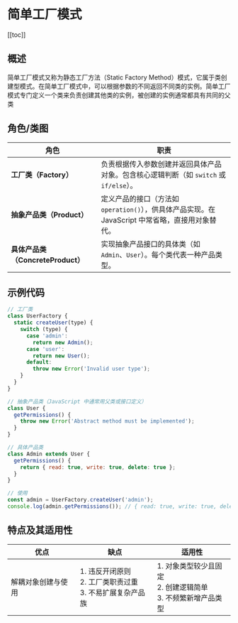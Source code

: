 # 简单工厂模式

[[toc]]

## 概述

简单工厂模式又称为静态工厂方法（Static Factory Method）模式，它属于类创建型模式。在简单工厂模式中，可以根据参数的不同返回不同类的实例。简单工厂模式专门定义一个类来负责创建其他类的实例，被创建的实例通常都具有共同的父类

## 角色/类图

| **角色**                          | **职责**                                                                                         |
| --------------------------------- | ------------------------------------------------------------------------------------------------ |
| **工厂类（Factory）**             | 负责根据传入参数创建并返回具体产品对象。包含核心逻辑判断（如 `switch` 或 `if/else`）。           |
| **抽象产品类（Product）**         | 定义产品的接口（方法如 `operation()`），供具体产品实现。在 JavaScript 中常省略，直接用对象替代。 |
| **具体产品类（ConcreteProduct）** | 实现抽象产品接口的具体类（如 `Admin`、`User`）。每个类代表一种产品类型。                         |

## 示例代码

```javascript
// 工厂类
class UserFactory {
  static createUser(type) {
    switch (type) {
      case 'admin':
        return new Admin();
      case 'user':
        return new User();
      default:
        throw new Error('Invalid user type');
    }
  }
}

// 抽象产品类（JavaScript 中通常用父类或接口定义）
class User {
  getPermissions() {
    throw new Error('Abstract method must be implemented');
  }
}

// 具体产品类
class Admin extends User {
  getPermissions() {
    return { read: true, write: true, delete: true };
  }
}

// 使用
const admin = UserFactory.createUser('admin');
console.log(admin.getPermissions()); // { read: true, write: true, delete: true }
```

## 特点及其适用性

| 优点               | 缺点                                                          | 适用性                                                            |
| ------------------ | ------------------------------------------------------------- | ----------------------------------------------------------------- |
| 解耦对象创建与使用 | 1. 违反开闭原则<br>2. 工厂类职责过重<br>3. 不易扩展复杂产品族 | 1. 对象类型较少且固定<br>2. 创建逻辑简单<br>3. 不频繁新增产品类型 |
